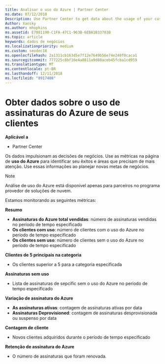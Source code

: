 ```yaml
---
title: Analisar o uso do Azure | Partner Center
ms.date: 07/12/2018
Description: Use Partner Center to get data about the usage of your customers' Azure subscriptions.
Author: Xansky
ms.author: mhopkins
ms.assetid: E7081190-C1FA-47C1-963B-6EBA1B33703B
ms.topic: article
keywords: dados de negócios
ms.localizationpriority: medium
ms.custom: seodec18
ms.openlocfilehash: 2a1311cb163d5e7f12e7649b56e74e240f0caca1
ms.sourcegitcommit: 777225c8bf16e4a8811a9d88aceb45fcba1cd959
ms.translationtype: MT
ms.contentlocale: pt-BR
ms.lasthandoff: 12/11/2018
ms.locfileid: "8917408"
---
```

# <a name="get-data-about-the-usage-of-your-customers-azure-subscriptions"></a>Obter dados sobre o uso de assinaturas do Azure de seus clientes 

**Aplicável a**
- Partner Center

Os dados impulsionam as decisões de negócios. Use as métricas na página de **uso do Azure** para identificar seu êxitos e áreas que precisam de mais atenção. Use essas informações ao planejar novas metas de negócios.

> [!NOTE]
> Análise de uso do Azure está disponível apenas para parceiros no programa provedor de soluções de nuvem.

Estamos monitorando as seguintes métricas:

**Resumo**  
 - **Assinaturas do Azure total vendidas**: número de assinaturas vendidas no período de tempo especificado  
 - **Os clientes com uso**: número de clientes com o uso do Azure no período de tempo especificado  
 - **Os clientes sem uso**: número de clientes sem o uso do Azure no período de tempo especificado  

**Clientes de 5 principais na categoria**  
 -  Os clientes superior a 5 para a categoria especificada  

**Assinaturas sem uso**  
 -  Lista de assinaturas de sepcific sem o uso do Azure no período de tempo especificado  

**Variação de assinatura do Azure**  
 - **As assinaturas ativas**: contagem de assinaturas ativas por data  
 - **Assinaturas Deprovisioned**: contagem de assinaturas desprovisionada ou suspenso por data  

**Contagem de cliente**
 - Novos clientes adquiridos durante o período de tempo especificado  

**Retenção de assinatura do Azure**  
 - O número de assinaturas que foram renovada.   
  